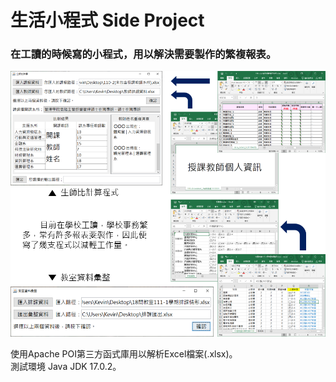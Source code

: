 # 生活小程式 Side Project
### 在工讀的時候寫的小程式，用以解決需要製作的繁複報表。
![](/Picture/小程式.png "用途描述")

使用Apache POI第三方函式庫用以解析Excel檔案(.xlsx)。  
測試環境 Java JDK 17.0.2。
